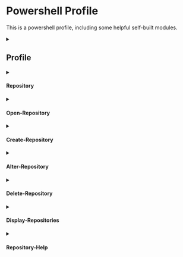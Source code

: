 Powershell Profile
==================

This is a powershell profile, including some helpful self-built modules.


<details>
<summary><h2>Profile</h2></summary>

The profile is used simply to import-modules and setup some helper variables for location
</details>
<details>

Repo
----

This module was built to help manage your different work locations and to be able to quickly move between them.
This can be helpful when you are working on several different projects or even when working on multiple versions of a project.

This module keeps it's state accross sessions. 
We store two items: a relative path (the root of all your development),
and a map of repository names and repository locations.

<details>
<summary><h4>Repo</h4></summary>

This is the shorthand method for accessing all the other functions. 
Simply call `repo` and the short name of the method you want and then use the parameters as normal.

```powershell
$> repo
$> repo <repository-name>
$> repo <method-shorthand-name> [ <arguments> ]
```

Providing no arguments is the same as `repo help`

`<repository-name>` must be a valid saved repository.
 Otherwise it will throw an error and display the help.

`<method-short-hand-name>` must be of the set `{ list, help, save, alter, mv, set, rm, open }`
`<arguments>` are dependent of the method chosen.
In general they would be either names for your repositories or directories for the path location.

</details>
<summary><h4>Repository</h4></summary>

The same as `repo` with the exception that you must provide the shorthand name (otherwise it will throw an error).

</details>
<details>
<summary><h4>Open-Repository</h4></summary>

Shorthand Name:	`open`
Arguments:		`<repository-name>`

</details>
<details>
<summary><h4>Create-Repository</h4></summary>

Shorthand Name:	`save`
Arguments:		`<repository-name> <path-to-directory>`

</details>
<details>
<summary><h4>Alter-Repository</h4></summary>

Shorthand Name: `alter`, `mv`, `set`
Arguments:		`<repository-name> Name:<new-name> Path:<new-path> UseCurrentLocation:<use-current-location>

`Alter-Repository` is a special function when written shorthand.
You may use `alter` to both `mv` and `set` in one function call.
`mv` requires a `Name` parameter and will rename the repository. 
This is effectively the same as making a new repository with the new name and the old path and then deleting the old repository.
`set` requires a `Path` parameter and will set the path location of the repository to the new location.
Alternatively, you may substitute the `Path` argument with a `UseCurrentLocation` flag.
This is effectively the save as calling `repo set <repo-name> .`

</details>
<details>
<summary><h4>Delete-Repository</h4></summary>

Shorthand Name:	`rm`
Arguments:		`<repository-name>`

Deletes the repository. Cannot be undone (yet).

</details>
<details>
<summary><h4>Display-Repositories</h4></summary>

Shorthand Name: `list`
Arguments:		NONE

Will display the repositories as well as the relative path (root of development).

</details>
<details>
<summary><h4>Repository-Help</h4></summary>

Shorthand Name:	`help`, NONE
Arguments:		NONE

Will display the help.


</details>
</details>
